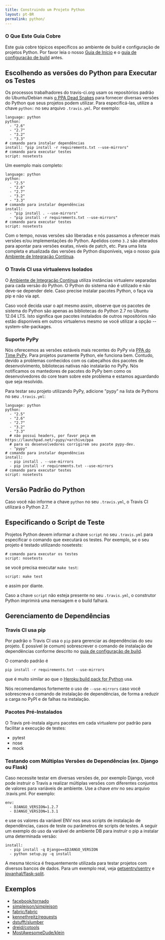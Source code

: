 ```yaml
---
title: Construindo um Projeto Python
layout: pt-BR
permalink: python/
---
```


### O Que Este Guia Cobre

Este guia cobre tópicos específicos ao ambiente de build e configuração de projetos Python. Por favor leia o nosso [Guia de Início](/pt_BR/docs/user/getting-started/) e o [guia de configuração de build](/pt_BR/docs/user/build-configuration/) antes.

## Escolhendo as versões do Python para Executar os Testes

Os processos trabalhadores do travis-ci.org usam os repositórios padrão do Ubuntu/Debian mais [o PPA Dead Snakes](https://launchpad.net/~fkrull/+archive/deadsnakes) para fornecer diversas versões do Python que seus projetos podem utilizar. Para especificá-las, utilize a chave `python:` no seu arquivo `.travis.yml`. Por exemplo:

    language: python
    python:
      - "2.6"
      - "2.7"
      - "3.2"
      - "3.3"
    # comando para instalar dependências
    install: "pip install -r requirements.txt --use-mirrors"
    # comando para executar testes
    script: nosetests

Um exemplo mais completo:

    language: python
    python:
      - "2.5"
      - "2.6"
      - "2.7"
      - "3.2"
      - "3.3"
    # comando para instalar dependências
    install:
      - "pip install . --use-mirrors"
      - "pip install -r requirements.txt --use-mirrors"
    # comando para executar testes
    script: nosetests

Com o tempo, novas versões são liberadas e nós passamos a oferecer mais versões e/ou implementações do Python. Apelidos como `3.2` são alterados para apontar para versões exatas, níveis de patch, etc.
Para uma lista completa e atualizada das versões de Python disponíveis, veja o nosso guia [Ambiente de Integração Contínua](/pt-BR/docs/user/ci-environment/).

### O Travis CI usa virtualenvs Isolados

O [Ambiente de Integração Contínua](/pt-BR/docs/user/ci-environment/) utiliza instâncias virtualenv separadas para cada versão do Python. O Python do sistema não é utilizado e não deve-se depender dele. Caso precise instalar pacotes Python, o faça via pip e não via apt.

Caso você decida usar o apt mesmo assim, observe que os pacotes de sistema do Python são apenas as bibliotecas do Python 2.7 no Ubuntu 12.04 LTS. Isto significa que pacotes instalados de outros repositórios não estão disponíveis em outros virtualenvs mesmo se você utilizar a opção --system-site-packages.

### Suporte PyPy

Nós oferecemos as versões estáveis mais recentes do PyPy via [PPA do Time PyPy](https://launchpad.net/~pypy/+archive/ppa). Para projetos puramente Python, ele funciona bem. Contudo, devido a problemas conhecidos com os cabeçalhos dos pacotes de desenvolvimento, bibliotecas nativas não instalarão no PyPy. Nós notificamos os mantedores de pacotes do PyPy bem como os desenvolvedores do core team sobre este problema e estamos aguardando que seja resolvido.

Para testar seu projeto utilizando PyPy, adicione "pypy" na lista de Pythons no seu `.travis.yml`:

    language: python
    python:
      - "2.5"
      - "2.6"
      - "2.7"
      - "3.2"
      - "3.3"
      # não possui headers, por favor peça em https://launchpad.net/~pypy/+archive/ppa
      # para os desenvolvedores corrigirem seu pacote pypy-dev.
      - "pypy"
    # comando para instalar dependências
    install:
      - pip install . --use-mirrors
      - pip install -r requirements.txt --use-mirrors
    # comando para executar testes
    script: nosetests 


## Versão Padrão do Python

Caso você não informe a chave `python` no seu `.travis.yml`, o Travis CI utilizará o Python 2.7.

## Especificando o Script de Teste

Projetos Python devem informar a chave `script` no seu `.travis.yml` para especificar o comando que executará os testes. Por exemplo, se o seu projeto é testado utilizando nosetests:

    # comando para executar os testes
    script: nosetests

se você precisa executar `make test`:

    script: make test

e assim por diante.

Caso a chave `script` não esteja presente no seu `.travis.yml`, o construtor Python imprimirá uma mensagem e o build falhará.

## Gerenciamento de Dependências

### Travis CI usa pip

Por padrão o Travis CI usa o `pip` para gerenciar as dependências do seu projeto. É possível (e comum) sobrescrever o comando de instalação de dependências conforme descrito no [guia de configuração de build](/pt_BR/docs/user/build-configuration/).

O comando padrão é

    pip install -r requirements.txt --use-mirrors

que é muito similar ao que o [Heroku build pack for Python](https://github.com/heroku/heroku-buildpack-python/) usa.

Nós recomendamos fortemente o uso de `--use-mirrors` caso você sobrescreva o comando de instalação de dependências, de forma a reduzir a carga no PyPI e de falhas na instalação.

### Pacotes Pré-Instalados

O Travis pré-instala alguns pacotes em cada virtualenv por padrão para facilitar a execução de testes:

- pytest
- nose
- mock

### Testando com Múltiplas Versões de Dependências (ex. Django ou Flask)

Caso necessite testar em diversas versões de, por exemplo Django, você pode instruir o Travis a realizar múltiplas versões com diferentes conjuntos de valores para variáveis de ambiente. Use a chave *env* no seu arquivo .travis.yml. Por exemplo:

    env:
      - DJANGO_VERSION=1.2.7
      - DJANGO_VERSION=1.3.1

e use os valores da variável ENV nos seus scripts de instalação de dependências, casos de teste ou parâmetros de scripts de testes. A seguir um exemplo do uso da variável de ambiente DB para instruir o pip a instalar uma determinada versão:

    install:
      - pip install -q Django==$DJANGO_VERSION
      - python setup.py -q install

A mesma técnica é frequentemente utilizada para testar projetos com diversos bancos de dados. Para um exemplo real, veja [getsentry/sentry](https://github.com/getsentry/sentry/blob/master/.travis.yml) e [jpvanhal/flask-split](https://github.com/jpvanhal/flask-split/blob/master/.travis.yml).

## Exemplos

* [facebook/tornado](https://github.com/facebook/tornado/blob/master/.travis.yml)
* [simplejson/simplejson](https://github.com/simplejson/simplejson/blob/master/.travis.yml)
* [fabric/fabric](http://github.com/fabric/fabric/blob/master/.travis.yml)
* [kennethreitz/requests](https://github.com/kennethreitz/requests/blob/master/.travis.yml)
* [dstufft/slumber](https://github.com/dstufft/slumber/blob/master/.travis.yml)
* [dreid/cotools](https://github.com/dreid/cotools/blob/master/.travis.yml)
* [MostAwesomeDude/klein](https://github.com/MostAwesomeDude/klein/blob/master/.travis.yml)